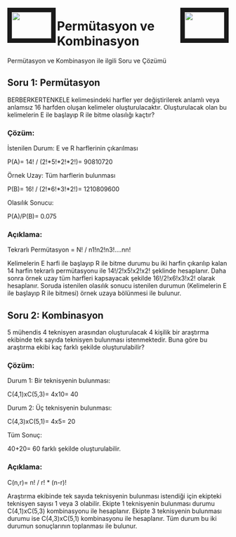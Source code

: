<p>
<p align="left">
<a href="https://colab.research.google.com/drive/1PGqyzuPBcYfdRK9C8_aJgtg62Jg8Dtf5" target="_blank">
 <img src="https://colab.research.google.com/assets/colab-badge.svg" width="90" height="60" border="10" align="left" />
</a>
</p>   
<p align="right">
<a href="https://colab.research.google.com/drive/18TuqsIswsKJWptspMKGgs2r_e9QsNzzN" target="_blank">
 <img src="https://colab.research.google.com/assets/colab-badge.svg" width="90" height="60" border="10" align="right" />
</a>
</p>   
</p>


# Permütasyon ve Kombinasyon
Permütasyon ve Kombinasyon ile ilgili Soru ve Çözümü

## Soru 1: Permütasyon

BERBERKERTENKELE kelimesindeki harfler yer değiştirilerek anlamlı veya anlamsız 16 harfden oluşan kelimeler oluşturulacaktır. Oluşturulacak olan bu kelimelerin E ile başlayıp R ile bitme olasılığı kaçtır?

### Çözüm:

İstenilen Durum: E ve R harflerinin çıkarılması 

P(A)= 14! / (2!*5!*2!*2!)= 90810720

Örnek Uzay: Tüm harflerin bulunması

P(B)= 16! / (2!*6!*3!*2!)= 1210809600

Olasılık Sonucu: 

P(A)/P(B)= 0.075

### Açıklama:

Tekrarlı Permütasyon = N! / n1!n2!n3!....nn!

Kelimelerin E harfi ile başlayıp R ile bitme durumu bu iki harfin çıkarılıp kalan 14 harfin tekrarlı permütasyonu ile  14!/2!x5!x2!x2! şeklinde hesaplanır. Daha sonra örnek uzay tüm harfleri kapsayacak şekilde 16!/2!x6!x3!x2! olarak hesaplanır. Soruda istenilen olasılık sonucu istenilen durumun (Kelimelerin E ile başlayıp R ile bitmesi) örnek uzaya bölünmesi ile bulunur.

## Soru 2: Kombinasyon

5 mühendis 4 teknisyen arasından oluşturulacak 4 kişilik bir araştırma ekibinde tek sayıda teknisyen bulunması istenmektedir. Buna göre bu araştırma ekibi kaç farklı şekilde oluşturulabilir?

### Çözüm:

Durum 1:  Bir teknisyenin bulunması:

  C(4,1)xC(5,3)= 4x10= 40

Durum 2:  Üç teknisyenin bulunması:
  
  C(4,3)xC(5,1)= 4x5= 20
  
Tüm Sonuç:

  40+20= 60 farklı şekilde oluşturulabilir.
  
### Açıklama:

C(n,r)= n! / r! * (n-r)!

Araştırma ekibinde tek sayıda teknisyenin bulunması istendiği için ekipteki teknisyen sayısı 1 veya 3 olabilir. Ekipte 1 teknisyenin bulunması durumu  C(4,1)xC(5,3) kombinasyonu ile hesaplanır. Ekipte 3 teknisyenin bulunması durumu ise C(4,3)xC(5,1) kombinasyonu ile hesaplanır. Tüm durum bu iki durumun sonuçlarının toplanması ile bulunur.
